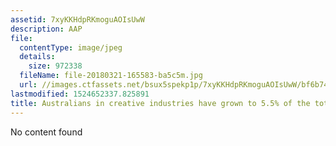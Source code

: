 ```yaml
---
assetid: 7xyKKHdpRKmoguAOIsUwW
description: AAP
file:
  contentType: image/jpeg
  details:
    size: 972338
  fileName: file-20180321-165583-ba5c5m.jpg
  url: //images.ctfassets.net/bsux5spekp1p/7xyKKHdpRKmoguAOIsUwW/bf6b749622fa47a8bc49b2e639a23a10/file-20180321-165583-ba5c5m.jpg
lastmodified: 1524652337.825891
title: Australians in creative industries have grown to 5.5% of the total workforce.
---
```

No content found